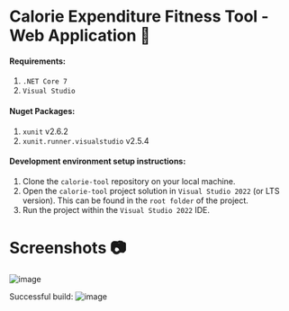 # Calorie Expenditure Fitness Tool - Web Application 🎹

#### Requirements:
1. `.NET Core 7`
2. `Visual Studio`

#### Nuget Packages:
1. `xunit` v2.6.2
2. `xunit.runner.visualstudio` v2.5.4

#### Development environment setup instructions:
1. Clone the `calorie-tool` repository on your local machine.
2. Open the `calorie-tool` project solution in `Visual Studio 2022` (or LTS version). This can be found in the `root folder` of the project.
3. Run the project within the `Visual Studio 2022` IDE.

# Screenshots 📷
![image](https://github.com/user-attachments/assets/003cabdf-1f93-4079-aab9-482913a6c8d7)

Successful build:
![image](https://github.com/user-attachments/assets/5a90f129-4a85-43be-b31d-887234e8e7d7)


